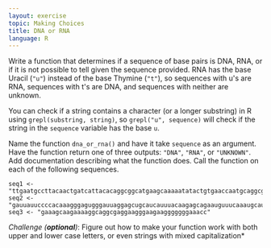 ```yaml
---
layout: exercise
topic: Making Choices
title: DNA or RNA
language: R
---
```


Write a function that determines if a sequence of base pairs is DNA, RNA, or if
it is not possible to tell given the sequence provided. RNA has the base Uracil
(`"u"`) instead of the base Thymine (`"t"`), so sequences with u's are RNA,
sequences with t's are DNA, and sequences with neither are unknown.

You can check if a string contains a character (or a longer substring) in R
using `grepl(substring, string)`, so `grepl("u", sequence)` will check if the
string in the `sequence` variable has the base `u`.

Name the function `dna_or_rna()` and have it take `sequence` as an argument.
Have the function return one of three outputs: `"DNA"`, `"RNA"`, or `"UNKNOWN"`.
Add documentation describing what the function does. Call the function on each
of the following sequences.

```
seq1 <- "ttgaatgccttacaactgatcattacacaggcggcatgaagcaaaaatatactgtgaaccaatgcaggcg"
seq2 <- "gauuauuccccacaaagggagugggauuaggagcugcaucauuuacaagagcagaauguuucaaaugcau"
seq3 <- "gaaagcaagaaaaggcaggcgaggaagggaagaagggggggaaacc"
```

*Challenge (**optional**)*: Figure out how to make your function work with both
upper and lower case letters, or even strings with mixed capitalization*
